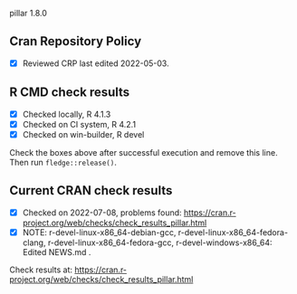 pillar 1.8.0

## Cran Repository Policy

- [x] Reviewed CRP last edited 2022-05-03.

## R CMD check results

- [x] Checked locally, R 4.1.3
- [x] Checked on CI system, R 4.2.1
- [x] Checked on win-builder, R devel

Check the boxes above after successful execution and remove this line. Then run `fledge::release()`.

## Current CRAN check results

- [x] Checked on 2022-07-08, problems found: https://cran.r-project.org/web/checks/check_results_pillar.html
- [x] NOTE: r-devel-linux-x86_64-debian-gcc, r-devel-linux-x86_64-fedora-clang, r-devel-linux-x86_64-fedora-gcc, r-devel-windows-x86_64: Edited NEWS.md .

Check results at: https://cran.r-project.org/web/checks/check_results_pillar.html
